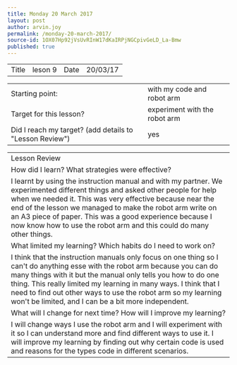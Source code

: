 ```yaml
---
title: Monday 20 March 2017
layout: post
author: arvin.joy
permalink: /monday-20-march-2017/
source-id: 1OX07Hp92jVsUvRInW17dKaIRPjNGCpivGeLD_La-Bmw
published: true
---
```

<table>
  <tr>
    <td>Title</td>
    <td>leson 9</td>
    <td>Date</td>
    <td>20/03/17</td>
  </tr>
</table>


<table>
  <tr>
    <td>Starting point:</td>
    <td>with my code and robot arm</td>
  </tr>
  <tr>
    <td>Target for this lesson?</td>
    <td>experiment with the robot arm</td>
  </tr>
  <tr>
    <td>Did I reach my target? 
(add details to "Lesson Review")</td>
    <td> yes</td>
  </tr>
</table>


<table>
  <tr>
    <td>Lesson Review</td>
  </tr>
  <tr>
    <td>How did I learn? What strategies were effective? </td>
  </tr>
  <tr>
    <td>I learnt by using the instruction manual and with my partner. We experimented different things and asked other people for help when we needed it. This was very effective because near the end of the lesson we managed to make the robot arm write on an A3 piece of paper. This was a good experience because I now know how to use the robot arm and this could do many other things.</td>
  </tr>
  <tr>
    <td>What limited my learning? Which habits do I need to work on? </td>
  </tr>
  <tr>
    <td>I think that the instruction manuals only focus on one thing so I can't do anything esse with the robot arm because you can do many things with it but the manual only tells you how to do one thing. This really limited my learning in many ways. I think that I need to find out other ways to use the robot arm so my learning won't be limited, and I can be a bit more independent.</td>
  </tr>
  <tr>
    <td>What will I change for next time? How will I improve my learning?</td>
  </tr>
  <tr>
    <td>I will change ways I use the robot arm and I will experiment with it so I can understand more and find different ways to use it. I will improve my learning by finding out why certain code is used and reasons for the types code in different scenarios.</td>
  </tr>
</table>


